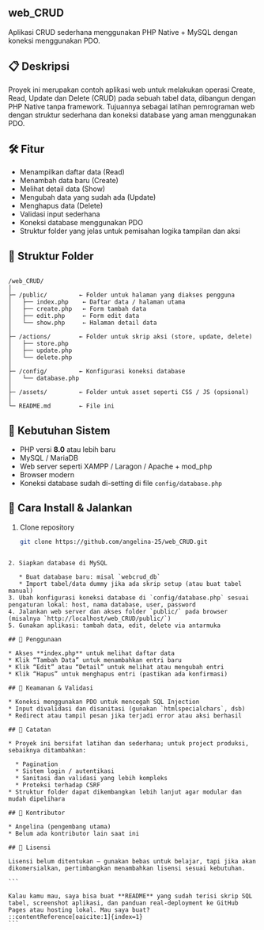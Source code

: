 


## web_CRUD  
Aplikasi CRUD sederhana menggunakan PHP Native + MySQL dengan koneksi menggunakan PDO.

## 📋 Deskripsi  
Proyek ini merupakan contoh aplikasi web untuk melakukan operasi Create, Read, Update dan Delete (CRUD) pada sebuah tabel data, dibangun dengan PHP Native tanpa framework. Tujuannya sebagai latihan pemrograman web dengan struktur sederhana dan koneksi database yang aman menggunakan PDO.

## 🛠 Fitur  
- Menampilkan daftar data (Read)  
- Menambah data baru (Create)  
- Melihat detail data (Show)  
- Mengubah data yang sudah ada (Update)  
- Menghapus data (Delete)  
- Validasi input sederhana  
- Koneksi database menggunakan PDO  
- Struktur folder yang jelas untuk pemisahan logika tampilan dan aksi  

## 📁 Struktur Folder  
```

/web_CRUD/
│
├─ /public/         ← Folder untuk halaman yang diakses pengguna
│   ├── index.php    ← Daftar data / halaman utama
│   ├── create.php   ← Form tambah data
│   ├── edit.php     ← Form edit data
│   └── show.php     ← Halaman detail data
│
├─ /actions/        ← Folder untuk skrip aksi (store, update, delete)
│   ├── store.php
│   ├── update.php
│   └── delete.php
│
├─ /config/         ← Konfigurasi koneksi database
│   └── database.php
│
├─ /assets/         ← Folder untuk asset seperti CSS / JS (opsional)
│
└─ README.md        ← File ini

````

## 🎯 Kebutuhan Sistem  
- PHP versi **8.0** atau lebih baru  
- MySQL / MariaDB  
- Web server seperti XAMPP / Laragon / Apache + mod_php  
- Browser modern  
- Koneksi database sudah di-setting di file `config/database.php`

## 🚀 Cara Install & Jalankan  
1. Clone repository  
   ```bash
   git clone https://github.com/angelina-25/web_CRUD.git
````

2. Siapkan database di MySQL

   * Buat database baru: misal `webcrud_db`
   * Import tabel/data dummy jika ada skrip setup (atau buat tabel manual)
3. Ubah konfigurasi koneksi database di `config/database.php` sesuai pengaturan lokal: host, nama database, user, password
4. Jalankan web server dan akses folder `public/` pada browser (misalnya `http://localhost/web_CRUD/public/`)
5. Gunakan aplikasi: tambah data, edit, delete via antarmuka

## 🧩 Penggunaan

* Akses **index.php** untuk melihat daftar data
* Klik “Tambah Data” untuk menambahkan entri baru
* Klik “Edit” atau “Detail” untuk melihat atau mengubah entri
* Klik “Hapus” untuk menghapus entri (pastikan ada konfirmasi)

## 🔐 Keamanan & Validasi

* Koneksi menggunakan PDO untuk mencegah SQL Injection
* Input divalidasi dan disanitasi (gunakan `htmlspecialchars`, dsb)
* Redirect atau tampil pesan jika terjadi error atau aksi berhasil

## 📌 Catatan

* Proyek ini bersifat latihan dan sederhana; untuk project produksi, sebaiknya ditambahkan:

  * Pagination
  * Sistem login / autentikasi
  * Sanitasi dan validasi yang lebih kompleks
  * Proteksi terhadap CSRF
* Struktur folder dapat dikembangkan lebih lanjut agar modular dan mudah dipelihara

## 👤 Kontributor

* Angelina (pengembang utama)
* Belum ada kontributor lain saat ini

## 📄 Lisensi

Lisensi belum ditentukan — gunakan bebas untuk belajar, tapi jika akan dikomersialkan, pertimbangkan menambahkan lisensi sesuai kebutuhan.

```

Kalau kamu mau, saya bisa buat **README** yang sudah terisi skrip SQL tabel, screenshot aplikasi, dan panduan real-deployment ke GitHub Pages atau hosting lokal. Mau saya buat?
::contentReference[oaicite:1]{index=1}
```

